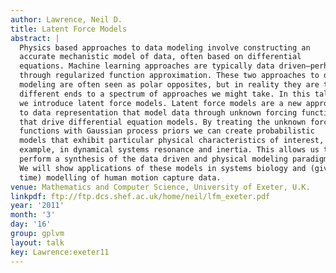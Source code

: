 ```yaml
---
author: Lawrence, Neil D.
title: Latent Force Models
abstract: |
  Physics based approaches to data modeling involve constructing an
  accurate mechanistic model of data, often based on differential
  equations. Machine learning approaches are typically data driven—perhaps
  through regularized function approximation. These two approaches to data
  modeling are often seen as polar opposites, but in reality they are two
  different ends to a spectrum of approaches we might take. In this talk
  we introduce latent force models. Latent force models are a new approach
  to data representation that model data through unknown forcing functions
  that drive differential equation models. By treating the unknown forcing
  functions with Gaussian process priors we can create probabilistic
  models that exhibit particular physical characteristics of interest, for
  example, in dynamical systems resonance and inertia. This allows us to
  perform a synthesis of the data driven and physical modeling paradigms.
  We will show applications of these models in systems biology and (given
  time) modelling of human motion capture data.
venue: Mathematics and Computer Science, University of Exeter, U.K.
linkpdf: ftp://ftp.dcs.shef.ac.uk/home/neil/lfm_exeter.pdf
year: '2011'
month: '3'
day: '16'
group: gplvm
layout: talk
key: Lawrence:exeter11
---
```

